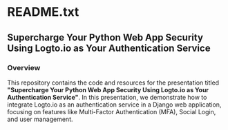 # README.txt

## Supercharge Your Python Web App Security Using Logto.io as Your Authentication Service

### Overview
This repository contains the code and resources for the presentation titled **"Supercharge Your Python Web App Security Using Logto.io as Your Authentication Service"**. In this presentation, we demonstrate how to integrate Logto.io as an authentication service in a Django web application, focusing on features like Multi-Factor Authentication (MFA), Social Login, and user management.
